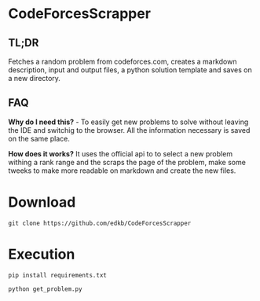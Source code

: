 # CodeForcesScrapper

## TL;DR
Fetches a random problem from codeforces.com, creates a markdown description, input and output files, a python solution template and saves on a new directory.

## FAQ
**Why do I need this?** - To easily get new problems to solve without leaving the IDE and switchig to the browser. All the information necessary is saved on the same place.

**How does it works?**
It uses the official api to to select a new problem withing a rank range and the scraps the page of the problem, make some tweeks to make more readable on markdown and create the new files.

# Download
`git clone https://github.com/edkb/CodeForcesScrapper`

# Execution
`pip install requirements.txt`

`python get_problem.py`
